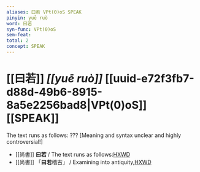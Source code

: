 ```yaml
---
aliases: 曰若 VPt(0)oS SPEAK
pinyin: yuē ruò
word: 曰若
syn-func: VPt(0)oS
sem-feat: 
total: 2
concept: SPEAK 
---
```

# [[曰若]] *[[yuē ruò]]*  [[uuid-e72f3fb7-d88d-49b6-8915-8a5e2256bad8|VPt(0)oS]] [[SPEAK]]
The text runs as follows: ??? [Meaning and syntax unclear and highly controversial!]
 - [[尚書]] **曰若** / The text runs as follows:[HXWD](https://hxwd.org/textview.html?location=KR1b0001_tls_001-2a.2)
 - [[尚書]] 「**曰若**稽古」 / Examining into antiquity,[HXWD](https://hxwd.org/textview.html?location=KR1b0001_tls_003-2a.1)
